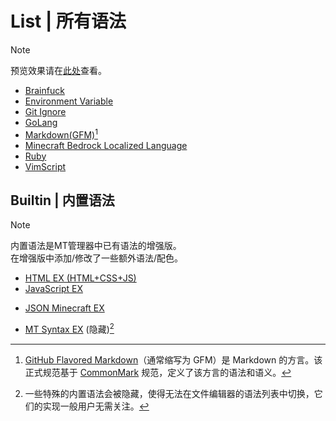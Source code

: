 # List | 所有语法
> [!NOTE]
> 预览效果请在[此处](../preview)查看。

- [Brainfuck](brainfuck.mtsx)
- [Environment Variable](dotenv.mtsx)
- [Git Ignore](gitignore.mtsx)
- [GoLang](golang.mtsx)
- [Markdown(GFM)](markdown_github.mtsx)[^GFM]
- [Minecraft Bedrock Localized Language](minecraft_lang.mtsx)
- [Ruby](ruby.mtsx)
- [VimScript](vim.mtsx)

## Builtin | 内置语法
> [!NOTE]
> 内置语法是MT管理器中已有语法的增强版。  
> 在增强版中添加/修改了一些额外语法/配色。
- [HTML EX (HTML+CSS+JS)](builtin/HTML.mtsx)
- [JavaScript EX](builtin/JavaScript.mtsx)
<!-- - [JavaScript Minecraft EX](builtin/JavaScript_Minecraft.mtsx) -->
- [JSON Minecraft EX](builtin/JSON_Minecraft.mtsx)
<!-- - [Markdown EX](builtin/Markdown.mtsx) -->
- [MT Syntax EX](builtin/MT-Syntax.mtsx) (隐藏)[^隐藏]

[^GFM]: [GitHub Flavored Markdown](https://github.github.com/gfm)（通常缩写为 GFM）是 Markdown 的方言。该正式规范基于 [CommonMark](https://commonmark.org) 规范，定义了该方言的语法和语义。
[^隐藏]: 一些特殊的内置语法会被隐藏，使得无法在文件编辑器的语法列表中切换，它们的实现一般用户无需关注。